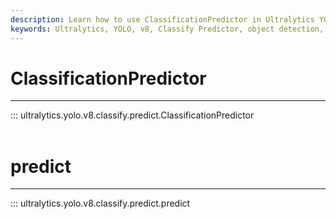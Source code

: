 ```yaml
---
description: Learn how to use ClassificationPredictor in Ultralytics YOLOv8 for object classification tasks in a simple and efficient way.
keywords: Ultralytics, YOLO, v8, Classify Predictor, object detection, classification, computer vision
---
```


# ClassificationPredictor
---
::: ultralytics.yolo.v8.classify.predict.ClassificationPredictor
<br><br>

# predict
---
::: ultralytics.yolo.v8.classify.predict.predict
<br><br>
